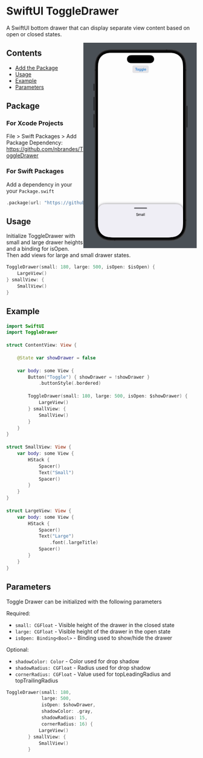 # SwiftUI ToggleDrawer

A SwiftUI bottom drawer that can display separate view content based on open or closed states.

<img src=https://raw.githubusercontent.com/nbrandes/ToggleDrawer/main/Docs/Media/ToggleDrawer.gif width=300 align="right" />

## Contents

- [Add the Package](#package)
- [Usage](#usage)
- [Example](#example)
- [Parameters](#parameters)

## Package

### For Xcode Projects

File > Swift Packages > Add Package Dependency: https://github.com/nbrandes/ToggleDrawer

### For Swift Packages

Add a dependency in your your `Package.swift`

```swift
.package(url: "https://github.com/nbrandes/ToggleDrawer.git"),
```

## Usage

Initialize ToggleDrawer with small and large drawer heights and a binding for isOpen. Then add views for large and small drawer states.

```swift                                                                                                                                            
ToggleDrawer(small: 180, large: 500, isOpen: $isOpen) {
    LargeView()
} smallView: {
    SmallView()
}

```

## Example

```swift
import SwiftUI
import ToggleDrawer

struct ContentView: View {
    
    @State var showDrawer = false
    
    var body: some View {
        Button("Toggle") { showDrawer = !showDrawer }
            .buttonStyle(.bordered)
        
        ToggleDrawer(small: 180, large: 500, isOpen: $showDrawer) {
            LargeView()
        } smallView: {
            SmallView()
        }
    }
}

struct SmallView: View {
    var body: some View {
        HStack {
            Spacer()
            Text("Small")
            Spacer()
        }
    }
}

struct LargeView: View {
    var body: some View {
        HStack {
            Spacer()
            Text("Large")
                .font(.largeTitle)
            Spacer()
        }
    }
}
```

## Parameters

Toggle Drawer can be initialized with the following parameters

Required:
* `small: CGFloat` - Visible height of the drawer in the closed state
* `large: CGFloat` - Visible height of the drawer in the open state
* `isOpen: Binding<Bool>` - Binding used to show/hide the drawer


Optional:
* `shadowColor: Color` - Color used for drop shadow
* `shadowRadius: CGFloat` - Radius used for drop shadow
* `cornerRadius: CGFloat` - Value used for topLeadingRadius and topTrailingRadius

```swift
ToggleDrawer(small: 180, 
             large: 500,
             isOpen: $showDrawer,
             shadowColor: .gray,
             shadowRadius: 15,
             cornerRadius: 16) {
            LargeView()
        } smallView: {
            SmallView()
        }
```
